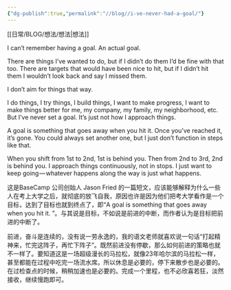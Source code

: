 ```yaml
---
{"dg-publish":true,"permalink":"//blog//i-ve-never-had-a-goal/"}
---
```



[[日常/BLOG/想法/想法\|想法]]

I can’t remember having a goal. An actual goal.

There are things I’ve wanted to do, but if I didn’t do them I’d be fine with that too. There are targets that would have been nice to hit, but if I didn’t hit them I wouldn’t look back and say I missed them.

I don’t aim for things that way.

I do things, I try things, I build things, I want to make progress, I want to make things better for me, my company, my family, my neighborhood, etc. But I’ve never set a goal. It’s just not how I approach things.

A goal is something that goes away when you hit it. Once you’ve reached it, it’s gone. You could always set another one, but I just don’t function in steps like that.

When you shift from 1st to 2nd, 1st is behind you. Then from 2nd to 3rd, 2nd is behind you. I approach things continuously, not in stops. I just want to keep going — whatever happens along the way is just what happens.


这是BaseCamp 公司创始人 Jason Fried 的一篇短文，应该能够解释为什么一些人在考上大学之后，就彻底的放飞自我，原因也许是因为他们把考大学看作是一个目标，达到了目标也就到终点了，即“A goal is something that goes away when you hit it. ”。与其说是目标，不如说是前进的中断，而作者认为是目标把前进的中断了。

前进，奋斗是连续的，没有说一劳永逸的，我的语文老师就喜欢说一句话“打起精神来，忙完这阵子，再忙下阵子”。既然前进没有停歇，那么如何前进的策略也就不一样了。要知道这是一场超级漫长的马拉松，就像23年哈尔滨的马拉松一样，甚至都能在过程中吃完一场流水席。所以休息是必要的，停下来散步也是必要的。在过检查点的时候，稍稍加速也是必要的。完成一个里程，也不必欣喜若狂，淡然接收，继续慢跑即可。